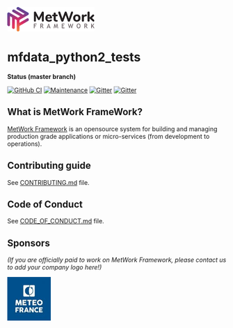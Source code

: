 [![logo](https://raw.githubusercontent.com/metwork-framework/resources/master/logos/metwork-white-logo-small.png)](http://www.metwork-framework.org)
# mfdata_python2_tests

[//]: # (automatically generated from https://github.com/metwork-framework/github_organization_management/blob/master/common_files/README.md)

**Status (master branch)**



[![GitHub CI](https://github.com/metwork-framework/mfdata_python2_tests/workflows/CI/badge.svg?branch=master)](https://github.com/metwork-framework/mfdata_python2_tests/actions?query=workflow%3ACI+branch%3Amaster)
[![Maintenance](https://raw.githubusercontent.com/metwork-framework/resources/master/badges/maintained.svg)](https://github.com/metwork-framework/resources/blob/master/badges/maintained.svg)
[![Gitter](https://github.com/metwork-framework/resources/blob/master/badges/community-en.svg)](https://gitter.im/metwork-framework/community-en?utm_source=badge&utm_medium=badge&utm_campaign=pr-badge)
[![Gitter](https://github.com/metwork-framework/resources/blob/master/badges/community-fr.svg)](https://gitter.im/metwork-framework/community-fr?utm_source=badge&utm_medium=badge&utm_campaign=pr-badge)



## What is MetWork FrameWork?

[MetWork Framework](https://metwork-framework.org) is an opensource system
for building and managing production grade applications or micro-services
(from development to operations).








## Contributing guide

See [CONTRIBUTING.md](CONTRIBUTING.md) file.



## Code of Conduct

See [CODE_OF_CONDUCT.md](CODE_OF_CONDUCT.md) file.



## Sponsors

*(If you are officially paid to work on MetWork Framework, please contact us to add your company logo here!)*

[![logo](https://raw.githubusercontent.com/metwork-framework/resources/master/sponsors/meteofrance-small.jpeg)](http://www.meteofrance.com)
